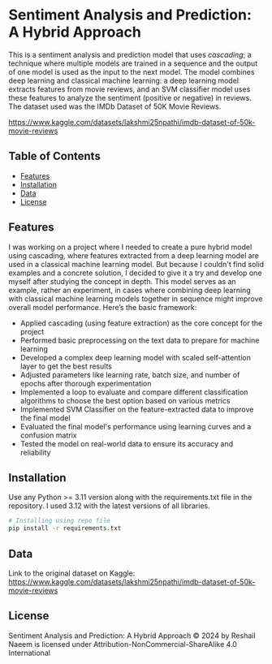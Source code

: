 # Sentiment Analysis and Prediction: A Hybrid Approach

This is a sentiment analysis and prediction model that uses _cascading_; a technique where multiple models are trained in a sequence and the output of one model is used as the input to the next model. The model combines deep learning and classical machine learning: a deep learning model extracts features from movie reviews, and an SVM classifier model uses these features to analyze the sentiment (positive or negative) in reviews. The dataset used was the IMDb Dataset of 50K Movie Reviews.

https://www.kaggle.com/datasets/lakshmi25npathi/imdb-dataset-of-50k-movie-reviews

## Table of Contents
- [Features](#features)
- [Installation](#installation)
- [Data](#data)
- [License](#license)

## Features

I was working on a project where I needed to create a pure hybrid model using cascading, where features extracted from a deep learning model are used in a classical machine learning model. But because I couldn't find solid examples and a concrete solution, I decided to give it a try and develop one myself after studying the concept in depth. This model serves as an example, rather an experiment, in cases where combining deep learning with classical machine learning models together in sequence might improve overall model performance. Here’s the basic framework:

- Applied cascading (using feature extraction) as the core concept for the project
- Performed basic preprocessing on the text data to prepare for machine learning
- Developed a complex deep learning model with scaled self-attention layer to get the best results
- Adjusted parameters like learning rate, batch size, and number of epochs after thorough experimentation
- Implemented a loop to evaluate and compare different classification algorithms to choose the best option based on various metrics
- Implemented SVM Classifier on the feature-extracted data to improve the final model
- Evaluated the final model's performance using learning curves and a confusion matrix
- Tested the model on real-world data to ensure its accuracy and reliability

## Installation

Use any Python >= 3.11 version along with the requirements.txt file in the repository. I used 3.12 with the latest versions of all libraries.

```bash
# Installing using repo file
pip install -r requirements.txt
```

## Data
Link to the original dataset on Kaggle:
https://www.kaggle.com/datasets/lakshmi25npathi/imdb-dataset-of-50k-movie-reviews

## License

Sentiment Analysis and Prediction: A Hybrid Approach © 2024 by Reshail Naeem is licensed under Attribution-NonCommercial-ShareAlike 4.0 International 
